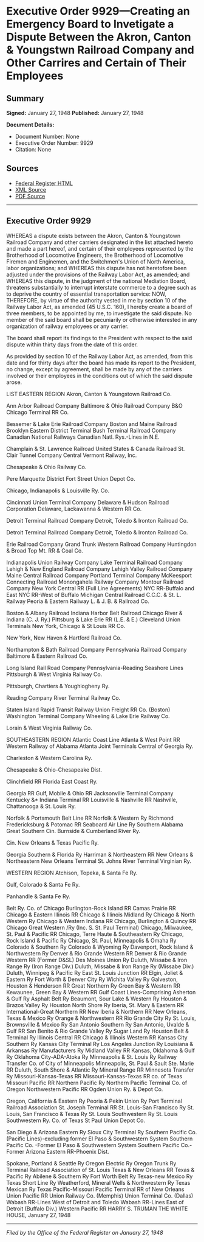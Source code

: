 # Executive Order 9929—Creating an Emergency Board to Invetigate a Dispute Between the Akron, Canton & Youngstwn Railroad Company and Other Carrires and Certain of Their Employees

## Summary

**Signed:** January 27, 1948
**Published:** January 27, 1948

**Document Details:**
- Document Number: None
- Executive Order Number: 9929
- Citation: None

## Sources
- [Federal Register HTML](https://www.presidency.ucsb.edu/documents/executive-order-9929-creating-emergency-board-invetigate-dispute-between-the-akron-canton)
- [XML Source](None)
- [PDF Source](None)

---

## Executive Order 9929

WHEREAS a dispute exists between the Akron, Canton & Youngstown Railroad Company and other carriers designated in the list attached hereto and made a part hereof, and certain of their employees represented by the Brotherhood of Locomotive Engineers, the Brotherhood of Locomotive Firemen and Enginemen, and the Switchmen's Union of North America, labor organizations; and
WHEREAS this dispute has not heretofore been adjusted under the provisions of the Railway Labor Act, as amended; and
WHEREAS this dispute, in the judgment of the national Mediation Board, threatens substantially to interrupt interstate commerce to a degree such as to deprive the country of essential transportation service:
NOW, THEREFORE, by virtue of the authority vested in me by section 10 of the Railway Labor Act, as amended (45 U.S.C. 160), I hereby create a board of three members, to be appointed by me, to investigate the said dispute. No member of the said board shall be pecuniarily or otherwise interested in any organization of railway employees or any carrier.

The board shall report its findings to the President with respect to the said dispute within thirty days from the date of this order.

As provided by section 10 of the Railway Labor Act, as amended, from this date and for thirty days after the board has made its report to the President, no change, except by agreement, shall be made by any of the carriers involved or their employees in the conditions out of which the said dispute arose.

LIST
EASTERN REGION
Akron, Canton & Youngstown Railroad Co.

Ann Arbor Railroad Company
Baltimore & Ohio Railroad Company
B&O Chicago Terminal RR Co.

Bessemer & Lake Erie Railroad Company
Boston and Maine Railroad
Brooklyn Eastern District Terminal
Bush Terminal Railroad Company
Canadian National Railways
Canadian Natl. Rys.-Lines in N.E.

Champlain & St. Lawrence Railroad
United States & Canada Railroad
St. Clair Tunnel Company
Central Vermont Railway, Inc.

Chesapeake & Ohio Railway Co.

Pere Marquette District
Fort Street Union Depot Co.

Chicago, Indianapolis & Louisville Ry. Co.

Cincinnati Union Terminal Company
Delaware & Hudson Railroad Corporation
Delaware, Lackawanna & Western RR Co.

Detroit Terminal Railroad Company
Detroit, Toledo & Ironton Railroad Co.

Detroit Terminal Railroad Company
Detroit, Toledo & Ironton Railroad Co.

Erie Railroad Company
Grand Trunk Western Railroad Company
Huntingdon & Broad Top Mt. RR & Coal Co.

Indianapolis Union Railway Company
Lake Terminal Railroad Company
Lehigh & New England Railroad Company
Lehigh Valley Railroad Company
Maine Central Railroad Company
Portland Terminal Company
McKeesport Connecting Railroad
Monongahela Railway Company
Montour Railroad Company
New York Central RR (Full Line Agreements)
NYC RR-Buffalo and East
NYC RR-West of Buffalo
Michigan Central Railroad
C.C.C. & St. L. Railway
Peoria & Eastern Railway
L. & J. B. & Railroad Co.

Boston & Albany Railroad
Indiana Harbor Belt Railroad
Chicago River & Indiana (C. J. Ry.)
Pittsburg & Lake Erie RR (L.E. & E.)
Cleveland Union Terminals
New York, Chicago & St Louis RR Co.

New York, New Haven & Hartford Railroad Co.

Northampton & Bath Railroad Company
Pennsylvania Railroad Company
Baltimore & Eastern Railroad Co.

Long Island Rail Road Company
Pennsylvania-Reading Seashore Lines
Pittsburgh & West Virginia Railway Co.

Pittsburgh, Chartiers & Youghiogheny Ry.

Reading Company
River Terminal Railway Co.

Staten Island Rapid Transit Railway
Union Freight RR Co. (Boston)
Washington Terminal Company
Wheeling & Lake Erie Railway Co.

Lorain & West Virginia Railway Co.

SOUTHEASTERN REGION
Atlantic Coast Line
Atlanta & West Point RR
Western Railway of Alabama
Atlanta Joint Terminals
Central of Georgia Ry.

Charleston & Western Carolina Ry.

Chesapeake & Ohio-Chesapeake Dist.

Clinchfield RR
Florida East Coast Ry.

Georgia RR
Gulf, Mobile & Ohio RR
Jacksonville Terminal Company
Kentucky &* Indiana Terminal RR
Louisville & Nashville RR
Nashville, Chattanooga & St. Louis Ry.

Norfolk & Portsmouth Belt Line RR
Norfolk & Western Ry
Richmond Fredericksburg & Potomac RR
Seaboard Air Line Ry
Southern
Alabama Great Southern
Cin. Burnside & Cumberland River Ry.

Cin. New Orleans & Texas Pacific Ry.

Georgia Southern & Florida Ry
Harriman & Northeastern RR
New Orleans & Northeastern
New Orleans Terminal
St. Johns River Terminal
Virginian Ry.

WESTERN REGION
Atchison, Topeka, & Santa Fe Ry.

Gulf, Colorado & Santa Fe Ry.

Panhandle & Santa Fe Ry.

Belt Ry. Co. of Chicago
Burlington-Rock Island RR
Camas Prairie RR
Chicago & Eastern Illinois RR
Chicago & Illinois Midland Ry
Chicago & North Western Ry
Chicago & Western Indiana RR
Chicago, Burlington & Quincy RR
Chicago Great Western /Ry (Inc. S. St. Paul Terminal)
Chicago, Milwaukee, St. Paul & Pacific RR
Chicago, Terre Haute & Southeastern Ry
Chicago, Rock Island & Pacific Ry
Chicago, St. Paul, Minneapolis & Omaha Ry
Colorado & Southern Ry
Colorado & Wyoming Ry
Davenport, Rock Island & Northwestern Ry
Denver & Rio Grande Western RR
Denver & Rio Grande Western RR (Former D&SL)
Des Moines Union Ry
Duluth, Missabe & Iron Range Ry (Iron Range Div.)
Duluth, Missabe & Iron Range Ry (Missabe Div.)
Duluth, Winnipeg & Pacific Ry
East St. Louis Junction RR
Elgin, Joliet & Eastern Ry
Fort Worth & Denver City Ry
Wichita Valley Ry
Galveston, Houston & Henderson RR
Great Northern Ry
Green Bay & Western RR
Kewaunee, Green Bay & Western RR
Gulf Coast Lines-Comprising
Asherton & Gulf Ry
Asphalt Belt Ry
Beaumont, Sour Lake & Western Ry
Houston & Brazos Valley Ry
Houston North Shore Ry
Iberia, St. Mary & Eastern RR
International-Great Northern RR
New Iberia & Northern RR
New Orleans, Texas & Mexico Ry
Orange & Northwestern RR
Rio Grande City Ry
St. Louis, Brownsville & Mexico Ry
San Antonio Southern Ry
San Antonio, Uvalde & Gulf RR
San Benito & Rio Grande Valley Ry
Sugar Land Ry
Houston Belt & Terminal Ry
Illinois Central RR
Chicago & Illinois Western RR
Kansas City Southern Ry
Kansas City Terminal Ry
Los Angeles Junction Ry
Louisiana & Arkansas Ry
Manufacturers Ry
Midland Valley RR
Kansas, Oklahoma & Gulf Ry
Oklahoma City-ADA-Atoka Ry
Minneapolis & St. Louis Ry
Railway Transfer Co. of City of Minneapolis
Minneapolis, St. Paul & Sault Ste. Marie RR
Duluth, South Shore & Atlantic Ry
Mineral Range RR
Minnesota Transfer Ry
Missouri-Kansas-Texas RR
Missouri-Kansas-Texas RR co. of Texas
Missouri Pacific RR
Northern Pacific Ry
Northern Pacific Terminal Co. of Oregon
Northwestern Pacific RR
Ogden Union Ry. & Depot Co.

Oregon, California & Eastern Ry
Peoria & Pekin Union Ry
Port Terminal Railroad Association
St. Joseph Terminal RR
St. Louis-San Francisco Ry
St. Louis, San Francisco & Texas Ry
St. Louis Southwestern Ry
St. Louis Southwestern Ry. Co. of Texas
St Paul Union Depot Co.

San Diego & Arizona Eastern Ry
Sioux City Terminal Ry
Southern Pacific Co. (Pacific Lines)-excluding former
El Paso & Southwestern System
Southern Pacific Co. -Former El Paso & Southwestern System
Southern Pacific Co.-Former Arizona Eastern RR-Phoenix Dist.

Spokane, Portland & Seattle Ry
Oregon Electric Ry
Oregon Trunk Ry
Terminal Railroad Association of St. Louis
Texas & New Orleans RR
Texas & Pacific Ry
Abilene & Southern Ry
Fort Worth Belt Ry
Texas-new Mexico Ry
Texas Short Line Ry
Weatherford, Mineral Wells & Northwestern Ry
Texas Mexican Ry
Texas Pacific-Missouri Pacific Terminal RR of New Orleans
Union Pacific RR
Union Railway Co. (Memphis)
Union Terminal Co. (Dallas)
Wabash RR-Lines West of Detroit and Toledo
Wabash RR-Lines East of Detroit (Buffalo Div.)
Western Pacific RR
HARRY S. TRUMAN
THE WHITE HOUSE,
January 27, 1948

---

*Filed by the Office of the Federal Register on January 27, 1948*
